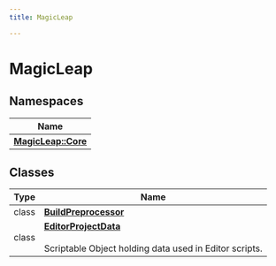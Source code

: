 ```yaml
---
title: MagicLeap

---
```


# MagicLeap





## Namespaces

| Name           |
| -------------- |
| **[MagicLeap::Core](/versioned_docs/version-02-Aug-2023/unity-api/api/MagicLeap.Core/MagicLeap.Core.md)**  |

## Classes

| Type               | Name           |
| -------------- | -------------- |
| class | **[BuildPreprocessor](/versioned_docs/version-02-Aug-2023/unity-api/api/MagicLeap/MagicLeap.BuildPreprocessor.md)**  |
| class | **[EditorProjectData](/versioned_docs/version-02-Aug-2023/unity-api/api/MagicLeap/MagicLeap.EditorProjectData.md)** <br></br>Scriptable Object holding data used in Editor scripts.  |








